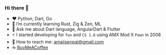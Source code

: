 ### Hi there 👋

- ❤️ Python, Dart, Go
- 🌱 I’m currently learning Rust, Zig & Zen, ML
- 💬 Ask me about Dart language, AngularDart & Flutter
- ⚡ I started developing for `fun` and `CS 1.6` using AMX Mod X `Pawn` in 2008
- 📧 How to reach me: [amajisenpai@gmail.com](mailto:amajisenpai@gmail.com)
- ☕ [BuyMeACoffee](https://www.buymeacoffee.com/ykmnkmi)
